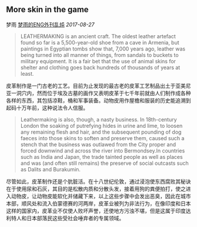 ## More skin in the game

梦雨 [梦雨的ENG外刊乱炖](javascript:void(0);) *2017-08-27*

> LEATHERMAKING is an ancient craft. The oldest leather artefact found so far is a 5,500-year-old shoe from a cave in Armenia, but paintings in Egyptian tombs show that, 7,000 years ago, leather was being turned into all manner of things, from sandals to buckets to military equipment. It is a fair bet that the use of animal skins for shelter and clothing goes back hundreds of thousands of years at least.

皮革制作是一门古老的工艺。目前为止发现的最古老的皮革工艺制品出土于亚美尼亚一洞穴内，然而位于埃及古墓的画作又表明皮革于七千年前就由人们制作成各种各样的东西，其包括凉鞋，桶和军事装备。动物皮用作屋檐和服装的历史能追溯到起码十万年前，这种说法令人信服。

> Leathermaking is also, though, a nasty business. In 18th-century London the soaking of putrefying hides in urine and lime, to loosen any remaining flesh and hair, and the subsequent pounding of dog faeces into those skins to soften and preserve them, caused such a stench that the business was outlawed from the City proper and forced downwind and across the river into Bermondsey.In countries such as India and Japan, the trade tainted people as well as places and was (and often still remains) the preserve of social outcasts such as Dalits and Burakumin.

尽管如此，皮革制作还是个肮脏活。在十八世纪伦敦，通过浸泡使东西腐败其秘诀在于使用尿和石灰，其目的是松散内质和分散头发，接着用狗的粪便拍打，使之进入动物皮，让动物皮能软化并储藏下来，以上这些步骤中会发出恶臭，因此在城市本部，顺风处和流入伯蒙德赛的河两岸，皮革业被列为非法行为，在像印度和日本这样的国家内，皮革业不仅使人败坏声誉，还使地方污浊不堪，但是这属于印度达利特人和日本部落民这些受社会唾弃者的专属领域。








